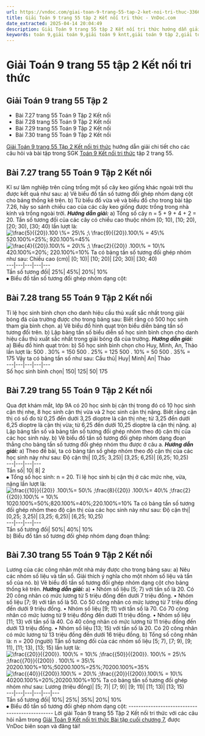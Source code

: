 ```yaml
---
url: https://vndoc.com/giai-toan-9-trang-55-tap-2-ket-noi-tri-thuc-336677
title: Giải Toán 9 trang 55 tập 2 Kết nối tri thức - VnDoc.com
date_extracted: 2025-04-14 20:04:49
description: Giải Toán 9 trang 55 tập 2 Kết nối tri thức hướng dẫn giải chi tiết các câu hỏi và bài tập trong SGK Toán 9 Kết nối tri thức tập 2.
keywords: toán 9,giải toán 9,giải toán 9 kntt,giải toán 9 tập 2,giải toán 9 kết nối tri thức,toán 9 kết nối tri thức tập 2,Toán 9 Kết nối tri thức Bài tập cuối chương 7,giải Toán 9 Kết nối tri thức Bài tập cuối chương 7,giải toán 9 kntt Bài tập cuối chương 7,toán 9 kết nối tri thức tập 2 trang 55,Bài tập cuối chương 7,giải toán 9 trang 55,giải toán 9 trang 55 kết nối,toán 9 trang 55 kết nối tri thức,toán 9 kntt tập 2 trang 55,toán 9 kết nối trang 55,bài 7.29 sgk toán 9 tập 2,bài 7.30 sgk toán 9 tập 2
---
```


# Giải Toán 9 trang 55 tập 2 Kết nối tri thức
## Giải Toán 9 trang 55 Tập 2
  * Bài 7.27 trang 55 Toán 9 Tập 2 Kết nối
  * Bài 7.28 trang 55 Toán 9 Tập 2 Kết nối
  * Bài 7.29 trang 55 Toán 9 Tập 2 Kết nối
  * Bài 7.30 trang 55 Toán 9 Tập 2 Kết nối

[Giải Toán 9 trang 55 Tập 2 Kết nối tri thức](<https://vndoc.com/giai-toan-9-trang-55-tap-2-ket-noi-tri-thuc-336677>) hướng dẫn giải chi tiết cho các câu hỏi và bài tập trong SGK [Toán 9 Kết nối tri thức](<https://vndoc.com/toan-9-ket-noi-tri-thuc>) tập 2 trang 55.
## **Bài 7.27 trang 55 Toán 9 Tập 2 Kết nối**
Kĩ sư lâm nghiệp trên cũng trồng một số cây keo giống khác ngoài trời thu được kết quả như sau:
a\) Vẽ biểu đồ tần số tương đối ghép nhóm dạng cột cho bảng thống kê trên.
b\) Từ biểu đồ vừa vẽ và biểu đồ cho trong bài tập 7.26, hãy so sánh chiều cao của các cây keo giống được trồng trong nhà kính và trồng ngoài trời.
_**Hướng dẫn giải:**_
a\) Tổng số cây n = 5 + 9 + 4 + 2 = 20.
Tần số tương đối của các cây có chiều cao thuộc nhóm \[0; 10\), \[10; 20\), \[20; 30\), \[30; 40\) lần lượt là:
![\\frac{5}{{20}}.100 \\%= 25\\% ;\\ \\frac{9}{{20}}.100\\% = 45\\%](https://i.vdoc.vn/data/image/blank.png)520.100%=25%; 920.100%=45%
![\\frac{4}{{20}}.100\\%  = 20\\% ;\\ \\frac{2}{{20}} .100\\% = 10\\%](https://i.vdoc.vn/data/image/blank.png)420.100%=20%; 220.100%=10%
Ta có bảng tần số tương đối ghép nhóm như sau:
Chiều cao \(cm\)| \[0; 10\)| \[10; 20\)| \[20; 30\)| \[30; 40\)  
---|---|---|---|---  
Tần số tương đối| 25%| 45%| 20%| 10%  
⦁ Biểu đồ tần số tương đối ghép nhóm dạng cột:
## **Bài 7.28 trang 55 Toán 9 Tập 2 Kết nối**
Tỉ lệ học sinh bình chọn cho danh hiệu cầu thủ xuất sắc nhất trong giải bóng đá của trường được cho trong bảng sau:
Biết rằng có 500 học sinh tham gia bình chọn.
a\) Vẽ biểu đồ hình quạt tròn biểu diễn bảng tần số tương đối trên.
b\) Lập bảng tần số biểu diễn số học sinh bình chọn cho danh hiệu cầu thủ xuất sắc nhất trong giải bóng đá của trường.
_**Hướng dẫn giải:**_
a\) Biểu đồ hình quạt tròn:
b\) Số học sinh bình chọn cho Huy, Minh, An, Thảo lần lượt là:
500 . 30% = 150
500 . 25% = 125
500 . 10% = 50
500 . 35% = 175
Vậy ta có bảng tần số như sau:
Cầu thủ| Huy| Minh| An| Thảo  
---|---|---|---|---  
Số học sinh bình chọn| 150| 125| 50| 175  
## **Bài 7.29 trang 55 Toán 9 Tập 2 Kết nối**
Qua đợt khám mắt, lớp 9A có 20 học sinh bị cận thị trong đó có 10 học sinh cận thị nhẹ, 8 học sinh cận thị vừa và 2 học sinh cận thị nặng. Biết rằng cận thị có số đo từ 0,25 đến dưới 3,25 dioptre là cận thị nhẹ; từ 3,25 đến dưới 6,25 dioptre là cận thị vừa; từ 6,25 đến dưới 10,25 dioptre là cận thị nặng.
a\) Lập bảng tần số và bảng tần số tương đối ghép nhóm theo độ cận thị của các học sinh này.
b\) Vẽ biểu đồ tần số tương đối ghép nhóm dạng đoạn thẳng cho bảng tần số tương đối ghép nhóm thu được ở câu a.
_**Hướng dẫn giải:**_
a\) Theo đề bài, ta có bảng tần số ghép nhóm theo độ cận thị của các học sinh này như sau:
Độ cận thị| \[0,25; 3,25\)| \[3,25; 6,25\)| \[6,25; 10,25\)  
---|---|---|---  
Tần số| 10| 8| 2  
⦁ Tổng số học sinh: n = 20.
Tỉ lệ học sinh bị cận thị ở các mức nhẹ, vừa, nặng lần lượt là:
![\\frac{{10}}{{20}} .100\\%= 50\\% ;\\frac{8}{{20}} .100\\%= 40\\% ;\\frac{2}{{20}}.100\\% = 10\\%](https://i.vdoc.vn/data/image/blank.png)1020.100%=50%;820.100%=40%;220.100%=10%
Ta có bảng tần số tương đối ghép nhóm theo độ cận thị của các học sinh này như sau:
Độ cận thị| \[0,25; 3,25\)| \[3,25; 6,25\)| \[6,25; 10,25\)  
---|---|---|---  
Tần số tương đối| 50%| 40%| 10%  
b\) Biểu đồ tần số tương đối ghép nhóm dạng đoạn thẳng:
## **Bài 7.30 trang 55 Toán 9 Tập 2 Kết nối**
Lương của các công nhân một nhà máy được cho trong bảng sau:
a\) Nêu các nhóm số liệu và tần số. Giải thích ý nghĩa cho một nhóm số liệu và tẩn số của nó.
b\) Vẽ biểu đồ tần số tương đối ghép nhóm dạng cột cho bảng thống kê trên.
_**Hướng dẫn giải:**_
a\) • Nhóm số liệu \[5; 7\) với tần số là 20. Có 20 công nhân có mức lương từ 5 triệu đồng đến dưới 7 triệu đồng.
• Nhóm số liệu \[7; 9\) với tần số là 50. Có 50 công nhân có mức lương từ 7 triệu đồng đến dưới 9 triệu đồng.
• Nhóm số liệu \[9; 11\) với tần số là 70. Có 70 công nhân có mức lương từ 9 triệu đồng đến dưới 11 triệu đồng.
• Nhóm số liệu \[11; 13\) với tần số là 40. Có 40 công nhân có mức lương từ 11 triệu đồng đến dưới 13 triệu đồng.
• Nhóm số liệu \[13; 15\) với tần số là 20. Có 20 công nhân có mức lương từ 13 triệu đồng đến dưới 16 triệu đồng.
b\) Tổng số công nhân là: n = 200 \(người\)
Tần số tương đối của các nhóm số liệu \[5; 7\), \[7; 9\), \[9; 11\), \[11; 13\), \[13; 15\) lần lượt là:
![\\frac{{20}}{{200}}. 100\\% = 10\\% ;\\frac{{50}}{{200}}. 100\\% = 25\\% ;\\frac{{70}}{{200}} . 100\\% = 35\\%](https://i.vdoc.vn/data/image/blank.png)20200.100%=10%;50200.100%=25%;70200.100%=35%
![\\frac{{40}}{{200}}.100\\% = 20\\% ;\\frac{{20}}{{200}}.100\\% = 10\\%](https://i.vdoc.vn/data/image/blank.png)40200.100%=20%;20200.100%=10%
Ta có bảng tần số tương đối ghép nhóm như sau:
Lương \(triệu đồng\)| \[5; 7\)| \[7; 9\)| \[9; 11\)| \[11; 13\)| \[13; 15\)  
---|---|---|---|---|---  
Tần số tương đối| 10%| 25%| 35%| 20%| 10%  
⦁ Biểu đồ tần số tương đối ghép nhóm dạng cột:
\-----------------------------------------------
Lời giải Toán 9 trang 55 Tập 2 Kết nối tri thức với các câu hỏi nằm trong [Giải Toán 9 Kết nối tri thức Bài tập cuối chương 7](<https://vndoc.com/toan-9-ket-noi-tri-thuc-bai-tap-cuoi-chuong-7-334326>), được VnDoc biên soạn và đăng tải\!
